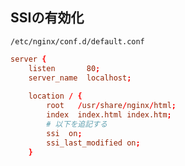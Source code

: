 ## SSIの有効化
`/etc/nginx/conf.d/default.conf`
```default.conf
server {
    listen       80;
    server_name  localhost;
 
    location / {
        root   /usr/share/nginx/html;
        index  index.html index.htm;
        # 以下を追記する
        ssi  on;
        ssi_last_modified on;
    }
```
